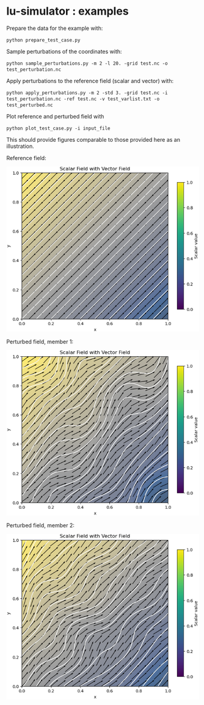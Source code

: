 # lu-simulator : examples


Prepare the data for the example with:

```
python prepare_test_case.py
```


Sample perturbations of the coordinates with:

```
python sample_perturbations.py -m 2 -l 20. -grid test.nc -o test_perturbation.nc
```


Apply perturbations to the reference field (scalar and vector) with:

```
python apply_perturbations.py -m 2 -std 3. -grid test.nc -i test_perturbation.nc -ref test.nc -v test_varlist.txt -o test_perturbed.nc
```


Plot reference and perturbed field with

```
python plot_test_case.py -i input_file
```

This should provide figures comparable to those provided here as an illustration.

Reference field:

![plot](test.nc.png)

Perturbed field, member 1:

![plot](001test_perturbed.nc.png)

Perturbed field, member 2:

![plot](002test_perturbed.nc.png)
